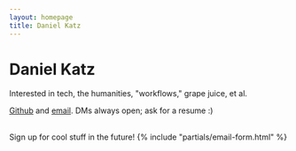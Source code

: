 ```yaml
---
layout: homepage
title: Daniel Katz
---
```


# Daniel Katz

Interested in tech, the humanities, "workflows," grape juice, et al.

[Github](https://github.com/Quadr0) and [email](mailto:katz.daniel.03@gmail.com). DMs always open; ask for a resume :)

<br>
Sign up for cool stuff in the future!
{% include "partials/email-form.html" %}